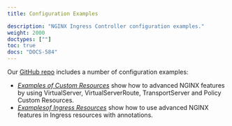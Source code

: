 ```yaml
---
title: Configuration Examples

description: "NGINX Ingress Controller configuration examples."
weight: 2000
doctypes: [""]
toc: true
docs: "DOCS-584"
---
```



Our [GitHub repo](https://github.com/nginxinc/kubernetes-ingress) includes a number of configuration examples:
* [*Examples of Custom Resources*](https://github.com/nginxinc/kubernetes-ingress/tree/v2.3.0/examples/custom-resources) show how to advanced NGINX features by using VirtualServer, VirtualServerRoute, TransportServer and Policy Custom Resources.
* [*Examplesof Ingress Resources*](https://github.com/nginxinc/kubernetes-ingress/tree/v2.3.0/examples/ingress-resources) show how to use advanced NGINX features in Ingress resources with annotations.
